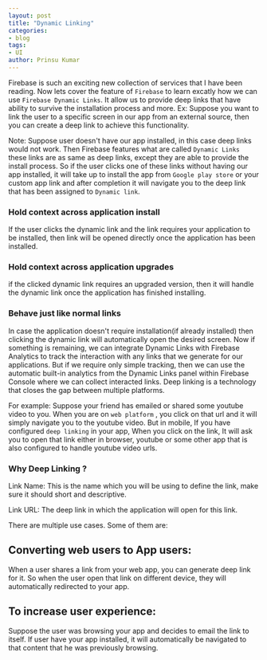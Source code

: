 ```yaml
---
layout: post
title: "Dynamic Linking"
categories:
- blog
tags:
- UI
author: Prinsu Kumar
---
```


Firebase is such an exciting new collection of services that I have been reading.
Now lets cover the feature of `Firebase` to learn excatly how we can use `Firebase Dynamic Links`.
It allow us to provide deep links that have ability to survive the installation process and more.
Ex: Suppose you want to link the user to a specific screen in our app from an external source, then
you can create a deep link to achieve this functionality.

Note: Suppose user doesn't have our app installed, in this case deep links would not work.
Then Firebase features what are called `Dynamic Links` these links are as same as deep links,
except they are able to provide the install process. So if the user clicks one of these links without
having our app installed, it will take up to install the app from `Google play store` or your custom app link
and after completion it will
navigate you to the deep link that has been assigned to `Dynamic link`.

### Hold context across application install

If the user clicks the dynamic link and the link requires your application to be installed,
then link will be opened directly once the application has been installed.

### Hold context across application upgrades

if the clicked dynamic link requires an upgraded version,
then it will handle the dynamic link once the application has finished installing.

### Behave just like normal links

In case the application doesn't require installation(if already installed) then clicking the dynamic link
will automatically open the desired screen.
Now if something is remaining, we can integrate Dynamic Links with Firebase Analytics to track the
interaction with any links that we generate for our applications.
But if we require only simple tracking, then we can use the automatic built-in analytics from the
Dynamic Links panel within Firebase Console where we can collect interacted links.
Deep linking is a technology that closes the gap between multiple platforms.

For example: Suppose your friend has emailed or shared some youtube video to you.
When you are on `web platform` , you click on that url and it will simply navigate you
to the youtube video. But in mobile, If you have configured `deep linking` in your app,
When you click on the link, It will ask you to open that link either in browser,
youtube or some other app that is also configured to handle youtube video urls.

### Why Deep Linking ?

Link Name: This is the name which you will be using to define the link,
make sure it should short and descriptive.

Link URL: The deep link in which the application will open for this link.

There are multiple use cases. Some of them are:

## Converting web users to App users:

When a user shares a link from your web app, you can generate deep link for it.
So when the user open that link on different device,
they will automatically redirected to your app.

## To increase user experience:

Suppose the user was browsing your app and decides to email the link to itself.
If user have your app installed, it will automatically be navigated to that content
that he was previously browsing.

